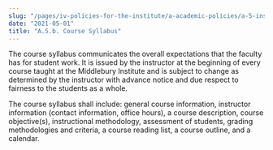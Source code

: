 ```yaml
---
slug: "/pages/iv-policies-for-the-institute/a-academic-policies/a-5-instruction/a-5-b-course-syllabus"
date: "2021-05-01"
title: "A.5.b. Course Syllabus"
---
```


The course syllabus communicates the overall expectations that the faculty has for student work. It is issued by the instructor at the beginning of every course taught at the Middlebury Institute and is subject to change as determined by the instructor with advance notice and due respect to fairness to the students as a whole.

The course syllabus shall include: general course information, instructor information (contact information, office hours), a course description, course objective(s), instructional methodology, assessment of students, grading methodologies and criteria, a course reading list, a course outline, and a calendar.
